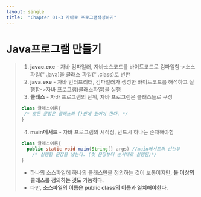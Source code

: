 ```yaml
---
layout: single
title:  "Chapter 01-3 자바로 프로그램작성하기"
---
```

# Java프로그램 만들기

> 1. **javac.exe** - 자바 컴파일러, 자바소스코드를 바이트코드로 컴파일함->소스파일(* .java)을 클래스 파일(* .class)로 변환   
> 2. **java.exe** - 자바 인터프리터, 컴파일러가 생성한 바이트코드를 해석하고 실행함->자바 프로그램(클래스파일)을 실행   
> 3. **클래스** - 자바 프로그램의 단위, 자바 프로그램은 클래스들로 구성   
> ```java
> class 클래스이름{
>  /* 모든 문장은 클래스의 {}안에 있어야 한다. */
> }
> ```   
> 4. **main메서드** - 자바 프로그램의 시작점, 반드시 하나는 존재해야함
> ```java
> class 클래스이름{
>   public static void main(String[] args) //main메서드의 선언부
>     /* 실행할 문장을 넣는다. (첫 문장부터 순서대로 실행됨)*/
> }
> ```      
> - 하나의 소스파일에 하나의 클래스만을 정의하는 것이 보통이지만, **둘 이상의 클래스를 정의하는 것도 가능하다.**   
> - 다만, **소스파일의 이름은 public class의 이름과 일치해야한다.**
